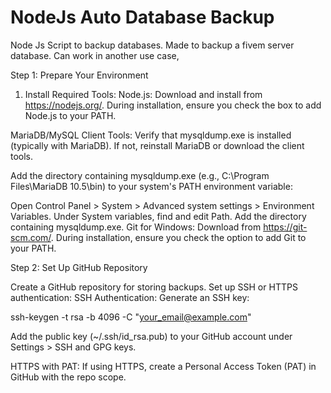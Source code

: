 # NodeJs Auto Database Backup
 Node Js Script to backup databases. Made to backup a fivem server database. Can work in another use case,


Step 1: Prepare Your Environment

1. Install Required Tools:
Node.js:
Download and install from https://nodejs.org/.
During installation, ensure you check the box to add Node.js to your PATH.

MariaDB/MySQL Client Tools:
Verify that mysqldump.exe is installed (typically with MariaDB).
If not, reinstall MariaDB or download the client tools.

Add the directory containing mysqldump.exe (e.g., C:\Program Files\MariaDB 10.5\bin) to your system's PATH environment variable:

Open Control Panel > System > Advanced system settings > Environment Variables.
Under System variables, find and edit Path.
Add the directory containing mysqldump.exe.
Git for Windows:
Download from https://git-scm.com/.
During installation, ensure you check the option to add Git to your PATH.

Step 2: Set Up GitHub Repository

Create a GitHub repository for storing backups.
Set up SSH or HTTPS authentication:
SSH Authentication:
Generate an SSH key:


ssh-keygen -t rsa -b 4096 -C "your_email@example.com"

Add the public key (~/.ssh/id_rsa.pub) to your GitHub account under Settings > SSH and GPG keys.

HTTPS with PAT:
If using HTTPS, create a Personal Access Token (PAT) in GitHub with the repo scope.